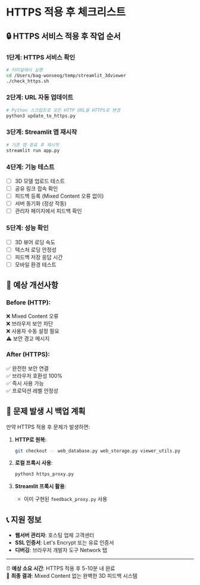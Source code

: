 # HTTPS 적용 후 체크리스트

## 🔒 HTTPS 서비스 적용 후 작업 순서

### 1단계: HTTPS 서비스 확인
```bash
# 터미널에서 실행
cd /Users/bag-wonseog/temp/streamlit_3dviewer
./check_https.sh
```

### 2단계: URL 자동 업데이트
```bash
# Python 스크립트로 모든 HTTP URL을 HTTPS로 변경
python3 update_to_https.py
```

### 3단계: Streamlit 앱 재시작
```bash
# 기존 앱 종료 후 재시작
streamlit run app.py
```

### 4단계: 기능 테스트
- [ ] 3D 모델 업로드 테스트
- [ ] 공유 링크 접속 확인
- [ ] 피드백 등록 (Mixed Content 오류 없이)
- [ ] 서버 동기화 (정상 작동)
- [ ] 관리자 페이지에서 피드백 확인

### 5단계: 성능 확인
- [ ] 3D 뷰어 로딩 속도
- [ ] 텍스처 로딩 안정성
- [ ] 피드백 저장 응답 시간
- [ ] 모바일 환경 테스트

## 🎯 예상 개선사항

### Before (HTTP):
❌ Mixed Content 오류  
❌ 브라우저 보안 차단  
❌ 사용자 수동 설정 필요  
⚠️ 보안 경고 메시지  

### After (HTTPS):
✅ 완전한 보안 연결  
✅ 브라우저 호환성 100%  
✅ 즉시 사용 가능  
✅ 프로덕션 레벨 안정성  

## 🔧 문제 발생 시 백업 계획

만약 HTTPS 적용 후 문제가 발생하면:

1. **HTTP로 원복**:
   ```bash
   git checkout -- web_database.py web_storage.py viewer_utils.py
   ```

2. **로컬 프록시 사용**:
   ```bash
   python3 https_proxy.py
   ```

3. **Streamlit 프록시 활용**:
   - 이미 구현된 `feedback_proxy.py` 사용

## 📞 지원 정보

- **웹서버 관리자**: 호스팅 업체 고객센터
- **SSL 인증서**: Let's Encrypt 또는 유료 인증서  
- **디버깅**: 브라우저 개발자 도구 Network 탭

---
⏰ **예상 소요 시간**: HTTPS 적용 후 5-10분 내 완료  
🎉 **최종 결과**: Mixed Content 없는 완벽한 3D 피드백 시스템
